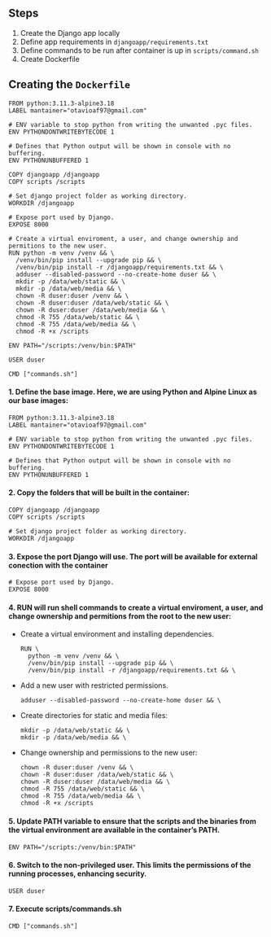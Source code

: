 ##  Steps

1. Create the Django app locally
2. Define app requirements in ```djangoapp/requirements.txt```
3. Define commands to be run after container is up in ```scripts/command.sh```
4. Create Dockerfile


## Creating the ```Dockerfile```
```
FROM python:3.11.3-alpine3.18
LABEL mantainer="otavioaf97@gmail.com"

# ENV variable to stop python from writing the unwanted .pyc files.
ENV PYTHONDONTWRITEBYTECODE 1

# Defines that Python output will be shown in console with no buffering.
ENV PYTHONUNBUFFERED 1

COPY djangoapp /djangoapp
COPY scripts /scripts

# Set django project folder as working directory.
WORKDIR /djangoapp

# Expose port used by Django.
EXPOSE 8000

# Create a virtual enviroment, a user, and change ownership and permitions to the new user.
RUN python -m venv /venv && \
  /venv/bin/pip install --upgrade pip && \
  /venv/bin/pip install -r /djangoapp/requirements.txt && \
  adduser --disabled-password --no-create-home duser && \
  mkdir -p /data/web/static && \
  mkdir -p /data/web/media && \
  chown -R duser:duser /venv && \
  chown -R duser:duser /data/web/static && \
  chown -R duser:duser /data/web/media && \
  chmod -R 755 /data/web/static && \
  chmod -R 755 /data/web/media && \
  chmod -R +x /scripts

ENV PATH="/scripts:/venv/bin:$PATH"

USER duser

CMD ["commands.sh"]

```
#### 1. Define the base image. Here, we are using Python and Alpine Linux as our base images:

```
FROM python:3.11.3-alpine3.18
LABEL mantainer="otavioaf97@gmail.com"

# ENV variable to stop python from writing the unwanted .pyc files.
ENV PYTHONDONTWRITEBYTECODE 1

# Defines that Python output will be shown in console with no buffering.
ENV PYTHONUNBUFFERED 1
```

#### 2. Copy the folders that will be built in the container:
```
COPY djangoapp /djangoapp
COPY scripts /scripts

# Set django project folder as working directory.
WORKDIR /djangoapp
```
#### 3. Expose the port Django will use. The port will be available for external conection with the container
```
# Expose port used by Django.
EXPOSE 8000
```

#### 4. RUN will run shell commands to create a virtual enviroment, a user, and change ownership and permitions from the root to the new user:


- Create a virtual environment and installing dependencies.
  ```
  RUN \
    python -m venv /venv && \
    /venv/bin/pip install --upgrade pip && \
    /venv/bin/pip install -r /djangoapp/requirements.txt && \
  ```
- Add a new user with restricted permissions.
  ```
  adduser --disabled-password --no-create-home duser && \
  ```
- Create directories for static and media files:
  ```
  mkdir -p /data/web/static && \
  mkdir -p /data/web/media && \
  ```
- Change ownership and permissions to the new user:
  ```
  chown -R duser:duser /venv && \
  chown -R duser:duser /data/web/static && \
  chown -R duser:duser /data/web/media && \
  chmod -R 755 /data/web/static && \
  chmod -R 755 /data/web/media && \
  chmod -R +x /scripts
  ```

#### 5. Update PATH variable to ensure that the scripts and the binaries from the virtual environment are available in the container’s PATH.
```
ENV PATH="/scripts:/venv/bin:$PATH"
```
#### 6. Switch to the non-privileged user. This limits the permissions of the running processes, enhancing security.
```
USER duser
```
#### 7. Execute scripts/commands.sh
```
CMD ["commands.sh"]
```

